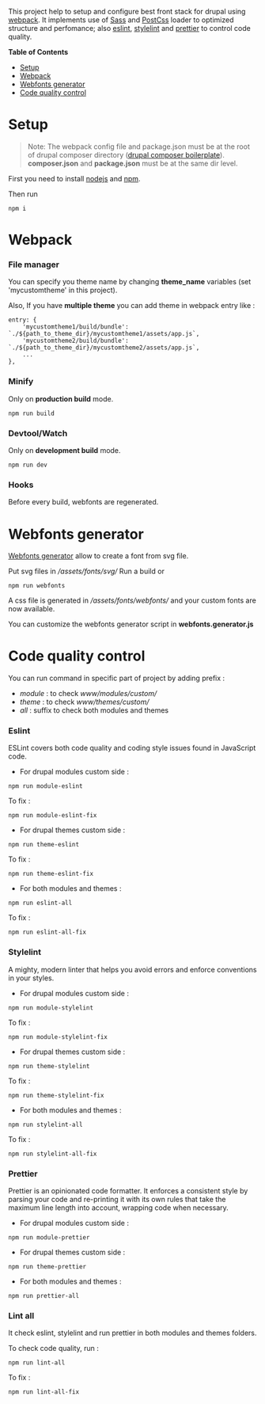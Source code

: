 This project help to setup and configure best front stack for drupal using [webpack](https://webpack.js.org/). It implements use of [Sass](https://sass-lang.com/) and [PostCss](https://postcss.org/) loader to optimized structure and perfomance; also [eslint](https://eslint.org/), [stylelint](https://stylelint.io/) and [prettier](https://prettier.io/) to control code quality.

**Table of Contents**

- [Setup](#setup)
- [Webpack](#webpack)
- [Webfonts generator](#webfonts-generator)
- [Code quality control](#code-quality-control)

# Setup

> Note: The webpack config file and package.json must be at the root of drupal composer directory ([drupal composer boilerplate](https://github.com/HasinaNjaratin/drupal8-boilerplate)). __composer.json__ and __package.json__ must be at the same dir level. 

First you need to install [nodejs](https://nodejs.org/) and [npm](https://www.npmjs.com/).

Then run

```
npm i
```

# Webpack

### File manager
You can specify you theme name by changing __theme_name__ variables (set 'mycustomtheme' in this project).

Also, If you have __multiple theme__ you can add theme in webpack entry like :
 
```
entry: {
    'mycustomtheme1/build/bundle': `./${path_to_theme_dir}/mycustomtheme1/assets/app.js`,
    'mycustomtheme2/build/bundle': `./${path_to_theme_dir}/mycustomtheme2/assets/app.js`,
    ...
},
```

### Minify

Only on **production build** mode.

```
npm run build
```

### Devtool/Watch

Only on **development build** mode.

```
npm run dev
```

### Hooks

Before every build, webfonts are regenerated.

# Webfonts generator

[Webfonts generator](https://www.npmjs.com/package/webfonts-generator) allow to create a font from svg file.

Put svg files in */assets/fonts/svg/*
Run a build or 

```
npm run webfonts
```

A css file is generated in _/assets/fonts/webfonts/_ and your custom fonts are now available.

You can customize the webfonts generator script in __webfonts.generator.js__

# Code quality control

You can run command in specific part of project by adding prefix :
- _module_ : to check _www/modules/custom/_
- _theme_ : to check _www/themes/custom/_
- _all_ : suffix to check both modules and themes

### Eslint

ESLint covers both code quality and coding style issues found in JavaScript code.

- For drupal modules custom side :

```
npm run module-eslint
```

To fix :

```
npm run module-eslint-fix
```

- For drupal themes custom side :

```
npm run theme-eslint
```

To fix :

```
npm run theme-eslint-fix
```

- For both modules and themes :

```
npm run eslint-all
```

To fix :

```
npm run eslint-all-fix
```

### Stylelint

A mighty, modern linter that helps you avoid errors and enforce conventions in your styles.


- For drupal modules custom side :

```
npm run module-stylelint
```

To fix :

```
npm run module-stylelint-fix
```

- For drupal themes custom side :

```
npm run theme-stylelint
```

To fix :

```
npm run theme-stylelint-fix
```

- For both modules and themes :

```
npm run stylelint-all
```

To fix :

```
npm run stylelint-all-fix
```

### Prettier

Prettier is an opinionated code formatter. It enforces a consistent style by parsing your code and re-printing it with its own rules that take the maximum line length into account, wrapping code when necessary.

- For drupal modules custom side :

```
npm run module-prettier
```

- For drupal themes custom side :

```
npm run theme-prettier
```

- For both modules and themes :

```
npm run prettier-all
```

### Lint all

It check eslint, stylelint and run prettier in both modules and themes folders.

To check code quality, run :

```
npm run lint-all
```

To fix :

```
npm run lint-all-fix
```